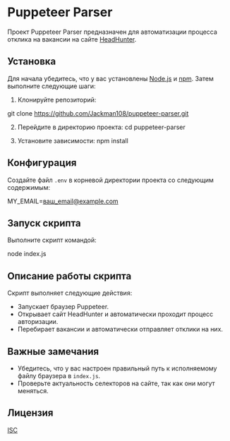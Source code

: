# Puppeteer Parser

Проект Puppeteer Parser предназначен для автоматизации процесса отклика на вакансии на сайте [HeadHunter](https://hh.ru).

## Установка

Для начала убедитесь, что у вас установлены [Node.js](https://nodejs.org/) и [npm](https://www.npmjs.com/). Затем выполните следующие шаги:

1. Клонируйте репозиторий:

git clone https://github.com/Jackman108/puppeteer-parser.git

2. Перейдите в директорию проекта:
cd puppeteer-parser

3. Установите зависимости:
npm install


## Конфигурация

Создайте файл `.env` в корневой директории проекта со следующим содержимым:

MY_EMAIL=ваш_email@example.com


## Запуск скрипта

Выполните скрипт командой:

node index.js


## Описание работы скрипта

Скрипт выполняет следующие действия:

- Запускает браузер Puppeteer.
- Открывает сайт HeadHunter и автоматически проходит процесс авторизации.
- Перебирает вакансии и автоматически отправляет отклики на них.

## Важные замечания

- Убедитесь, что у вас настроен правильный путь к исполняемому файлу браузера в `index.js`.
- Проверьте актуальность селекторов на сайте, так как они могут меняться.

## Лицензия

[ISC](LICENSE)